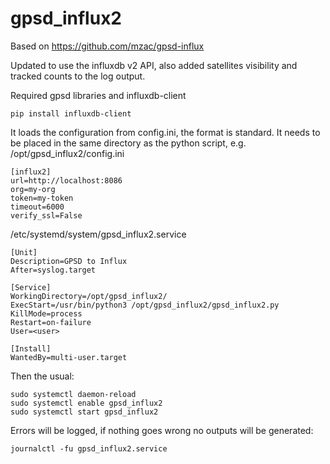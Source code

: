 # gpsd_influx2
Based on https://github.com/mzac/gpsd-influx

Updated to use the influxdb v2 API, also added satellites visibility and tracked counts to the log output.


Required gpsd libraries and influxdb-client
```
pip install influxdb-client
```

It loads the configuration from config.ini, the format is standard. It needs to be placed in the same directory as the python script, e.g. /opt/gpsd_influx2/config.ini

```
[influx2]
url=http://localhost:8086
org=my-org
token=my-token
timeout=6000
verify_ssl=False
```

/etc/systemd/system/gpsd_influx2.service
```
[Unit]
Description=GPSD to Influx
After=syslog.target

[Service]
WorkingDirectory=/opt/gpsd_influx2/
ExecStart=/usr/bin/python3 /opt/gpsd_influx2/gpsd_influx2.py
KillMode=process
Restart=on-failure
User=<user>

[Install]
WantedBy=multi-user.target
```

Then the usual:
```
sudo systemctl daemon-reload
sudo systemctl enable gpsd_influx2
sudo systemctl start gpsd_influx2
```

Errors will be logged, if nothing goes wrong no outputs will be generated:
```
journalctl -fu gpsd_influx2.service
```
